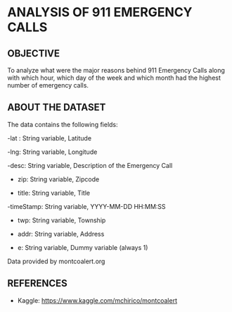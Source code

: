 # ANALYSIS OF 911 EMERGENCY CALLS

## OBJECTIVE
To analyze what were the major reasons behind 911 Emergency Calls along with which hour, which day of the week and which month had the highest number of emergency calls.

## ABOUT THE DATASET
The data contains the following fields:

  -lat : String variable, Latitude
	
  -lng: String variable, Longitude
	
  -desc: String variable, Description of the Emergency Call
	
  - zip: String variable, Zipcode
	
  - title: String variable, Title
	
  -timeStamp: String variable, YYYY-MM-DD HH:MM:SS
	
  - twp: String variable, Township
	
  - addr: String variable, Address
	
  - e: String variable, Dummy variable (always 1)
  
  Data provided by montcoalert.org

## REFERENCES

- Kaggle: https://www.kaggle.com/mchirico/montcoalert
  
